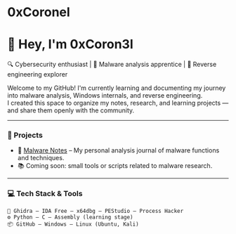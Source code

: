 # 0xCoronel
# 👋 Hey, I'm 0xCoron3l

🔍 Cybersecurity enthusiast | 🧠 Malware analysis apprentice | 🐚 Reverse engineering explorer

Welcome to my GitHub! I'm currently learning and documenting my journey into malware analysis, Windows internals, and reverse engineering.  
I created this space to organize my notes, research, and learning projects — and share them openly with the community.

---

### 🧠 Projects

- 🔬 [Malware Notes](https://github.com/0xCoron3l/malware-notes) – My personal analysis journal of malware functions and techniques.
- 📚 Coming soon: small tools or scripts related to malware research.

---

### 💻 Tech Stack & Tools

```text
🧠 Ghidra – IDA Free – x64dbg – PEStudio – Process Hacker  
⚙️ Python – C – Assembly (learning stage)  
📦 GitHub – Windows – Linux (Ubuntu, Kali)
